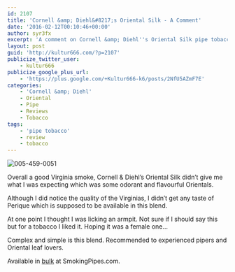 ```yaml
---
id: 2107
title: 'Cornell &amp; Diehl&#8217;s Oriental Silk - A Comment'
date: '2016-02-12T00:10:46+00:00'
author: syr3fx
excerpt: 'A comment on Cornell &amp; Diehl''s Oriental Silk pipe tobacco.'
layout: post
guid: 'http://kultur666.com/?p=2107'
publicize_twitter_user:
    - kultur666
publicize_google_plus_url:
    - 'https://plus.google.com/+Kultur666-k6/posts/2NfU5AZmF7E'
categories:
    - 'Cornell &amp; Diehl'
    - Oriental
    - Pipe
    - Reviews
    - Tobacco
tags:
    - 'pipe tobacco'
    - review
    - tobacco
---
```


![005-459-0051](http://localhost:8080/wp-content/uploads/2016/02/005-459-0051.jpg)

Overall a good Virginia smoke, Cornell &amp; Diehl’s Oriental Silk didn’t give me what I was expecting which was some odorant and flavourful Orientals.

Although I did notice the quality of the Virginias, I didn’t get any taste of Perique which is supposed to be available in this blend.

At one point I thought I was licking an armpit. Not sure if I should say this but for a tobacco I liked it. Hoping it was a female one…

Complex and simple is this blend. Recommended to experienced pipers and Oriental leaf lovers.

Available in [bulk](https://www.smokingpipes.com/tobacco/by-maker/cornell-diehl/bulk/moreinfo.cfm?product_id=134985) at SmokingPipes.com.